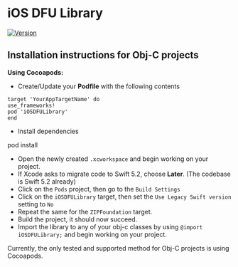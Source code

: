 # iOS DFU Library

[![Version](http://img.shields.io/cocoapods/v/iOSDFULibrary.svg)](http://cocoapods.org/pods/iOSDFULibrary)

## Installation instructions for Obj-C projects

**Using Cocoapods:**

- Create/Update your **Podfile** with the following contents
```
target 'YourAppTargetName' do
use_frameworks!
pod 'iOSDFULibrary'
end
```
- Install dependencies

pod install

- Open the newly created `.xcworkspace` and begin working on your project.
- If Xcode asks to migrate code to Swift 5.2, choose **Later**. (The codebase is Swift 5.2 already)
- Click on the `Pods` project, then go to the `Build Settings`
- Click on the `iOSDFULibrary` target, then set the `Use Legacy Swift version` setting to `No`
- Repeat the same for the `ZIPFoundation` target.
- Build the project, it should now succeed.
- Import the library to any of your obj-c classes by using `@import iOSDFULibrary;` and begin working on your project.


Currently, the only tested and supported method for Obj-C projects is using Cocoapods.
